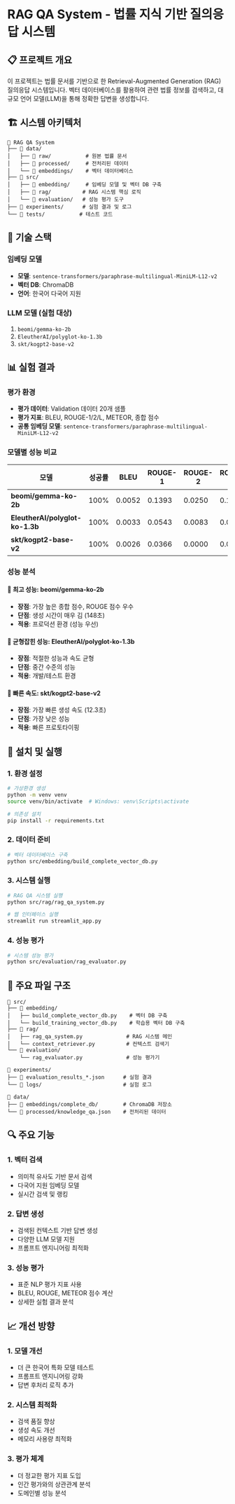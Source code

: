 # RAG QA System - 법률 지식 기반 질의응답 시스템

## 📋 프로젝트 개요

이 프로젝트는 법률 문서를 기반으로 한 Retrieval-Augmented Generation (RAG) 질의응답 시스템입니다. 벡터 데이터베이스를 활용하여 관련 법률 정보를 검색하고, 대규모 언어 모델(LLM)을 통해 정확한 답변을 생성합니다.

## 🏗️ 시스템 아키텍처

```
📁 RAG QA System
├── 📁 data/
│   ├── 📁 raw/           # 원본 법률 문서
│   ├── 📁 processed/     # 전처리된 데이터
│   └── 📁 embeddings/    # 벡터 데이터베이스
├── 📁 src/
│   ├── 📁 embedding/     # 임베딩 모델 및 벡터 DB 구축
│   ├── 📁 rag/          # RAG 시스템 핵심 로직
│   └── 📁 evaluation/   # 성능 평가 도구
├── 📁 experiments/      # 실험 결과 및 로그
└── 📁 tests/           # 테스트 코드
```

## 🔧 기술 스택

### 임베딩 모델
- **모델**: `sentence-transformers/paraphrase-multilingual-MiniLM-L12-v2`
- **벡터 DB**: ChromaDB
- **언어**: 한국어 다국어 지원

### LLM 모델 (실험 대상)
1. `beomi/gemma-ko-2b`
2. `EleutherAI/polyglot-ko-1.3b`
3. `skt/kogpt2-base-v2`

## 📊 실험 결과

### 평가 환경
- **평가 데이터**: Validation 데이터 20개 샘플
- **평가 지표**: BLEU, ROUGE-1/2/L, METEOR, 종합 점수
- **공통 임베딩 모델**: `sentence-transformers/paraphrase-multilingual-MiniLM-L12-v2`

### 모델별 성능 비교

| 모델 | 성공률 | BLEU | ROUGE-1 | ROUGE-2 | ROUGE-L | METEOR | 종합점수 | 생성시간 |
|------|--------|------|---------|---------|---------|--------|----------|----------|
| **beomi/gemma-ko-2b** | 100% | 0.0052 | 0.1393 | 0.0250 | 0.1393 | 0.0224 | **0.0662** | 148.0초 |
| **EleutherAI/polyglot-ko-1.3b** | 100% | 0.0033 | 0.0543 | 0.0083 | 0.0543 | 0.0288 | 0.0298 | 45.2초 |
| **skt/kogpt2-base-v2** | 100% | 0.0026 | 0.0366 | 0.0000 | 0.0366 | 0.0297 | 0.0211 | 12.3초 |

### 성능 분석

#### 🥇 최고 성능: beomi/gemma-ko-2b
- **장점**: 가장 높은 종합 점수, ROUGE 점수 우수
- **단점**: 생성 시간이 매우 김 (148초)
- **적용**: 프로덕션 환경 (성능 우선)

#### 🥈 균형잡힌 성능: EleutherAI/polyglot-ko-1.3b
- **장점**: 적절한 성능과 속도 균형
- **단점**: 중간 수준의 성능
- **적용**: 개발/테스트 환경

#### 🥉 빠른 속도: skt/kogpt2-base-v2
- **장점**: 가장 빠른 생성 속도 (12.3초)
- **단점**: 가장 낮은 성능
- **적용**: 빠른 프로토타이핑

## 🚀 설치 및 실행

### 1. 환경 설정
```bash
# 가상환경 생성
python -m venv venv
source venv/bin/activate  # Windows: venv\Scripts\activate

# 의존성 설치
pip install -r requirements.txt
```

### 2. 데이터 준비
```bash
# 벡터 데이터베이스 구축
python src/embedding/build_complete_vector_db.py
```

### 3. 시스템 실행
```bash
# RAG QA 시스템 실행
python src/rag/rag_qa_system.py

# 웹 인터페이스 실행
streamlit run streamlit_app.py
```

### 4. 성능 평가
```bash
# 시스템 성능 평가
python src/evaluation/rag_evaluator.py
```

## 📁 주요 파일 구조

```
📁 src/
├── 📄 embedding/
│   ├── build_complete_vector_db.py    # 벡터 DB 구축
│   └── build_training_vector_db.py    # 학습용 벡터 DB 구축
├── 📄 rag/
│   ├── rag_qa_system.py              # RAG 시스템 메인
│   └── context_retriever.py          # 컨텍스트 검색기
└── 📄 evaluation/
    └── rag_evaluator.py              # 성능 평가기

📁 experiments/
├── 📄 evaluation_results_*.json      # 실험 결과
└── 📄 logs/                          # 실험 로그

📁 data/
├── 📄 embeddings/complete_db/        # ChromaDB 저장소
└── 📄 processed/knowledge_qa.json    # 전처리된 데이터
```

## 🔍 주요 기능

### 1. 벡터 검색
- 의미적 유사도 기반 문서 검색
- 다국어 지원 임베딩 모델
- 실시간 검색 및 랭킹

### 2. 답변 생성
- 검색된 컨텍스트 기반 답변 생성
- 다양한 LLM 모델 지원
- 프롬프트 엔지니어링 최적화

### 3. 성능 평가
- 표준 NLP 평가 지표 사용
- BLEU, ROUGE, METEOR 점수 계산
- 상세한 실험 결과 분석

## 📈 개선 방향

### 1. 모델 개선
- 더 큰 한국어 특화 모델 테스트
- 프롬프트 엔지니어링 강화
- 답변 후처리 로직 추가

### 2. 시스템 최적화
- 검색 품질 향상
- 생성 속도 개선
- 메모리 사용량 최적화

### 3. 평가 체계
- 더 정교한 평가 지표 도입
- 인간 평가와의 상관관계 분석
- 도메인별 성능 분석
